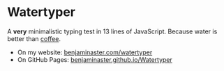 
# Watertyper

A **very** minimalistic typing test in 13 lines of JavaScript. Because water is better than [coffee](https://github.com/0ql/Coffeetyper).

- On my website: [benjaminaster.com/watertyper](https://benjaminaster.com/watertyper/)
- On GitHub Pages: [benjaminaster.github.io/Watertyper](https://benjaminaster.github.io/Watertyper/)

